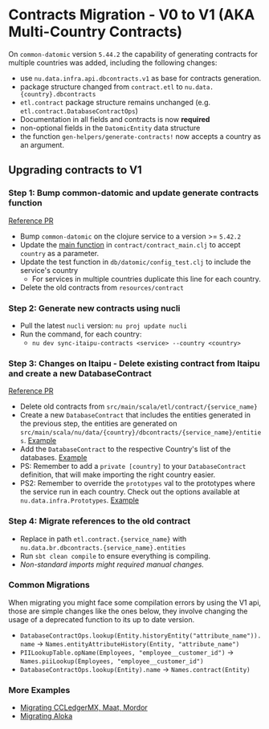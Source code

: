 # Contracts Migration - V0 to V1 (AKA Multi-Country Contracts)

On `common-datomic` version `5.44.2` the capability of generating contracts for multiple countries was added, including the following changes:

- use `nu.data.infra.api.dbcontracts.v1` as base for contracts generation.
- package structure changed from `contract.etl` to `nu.data.{country}.dbcontracts`
- `etl.contract` package structure remains unchanged (e.g. `etl.contract.DatabaseContractOps`)
- Documentation in all fields and contracts is now **required**
- non-optional fields in the `DatomicEntity` data structure
- the function `gen-helpers/generate-contracts!` now accepts a country as an argument.


## Upgrading contracts to V1

### Step 1: Bump common-datomic and update generate contracts function

[Reference PR][1]

- Bump `common-datomic` on the clojure service to a version >= `5.42.2`
- Update the [main function][2] in `contract/contract_main.clj` to accept `country` as a parameter.
- Update the test function in `db/datomic/config_test.clj` to include the service's country
  - For services in multiple countries duplicate this line for each country.
- Delete the old contracts from `resources/contract`

### Step 2: Generate new contracts using nucli
- Pull the latest `nucli` version: `nu proj update nucli`
- Run the command, for each country:
  - `nu dev sync-itaipu-contracts <service> --country <country>`

### Step 3: Changes on Itaipu - Delete existing contract from Itaipu and create a new DatabaseContract

[Reference PR][4]

- Delete old contracts from `src/main/scala/etl/contract/{service_name}`
- Create a new `DatabaseContract` that includes the entities generated in the previous step, the entities are generated on `src/main/scala/nu/data/{country}/dbcontracts/{service_name}/entities`. [Example][5]
- Add the `DatabaseContract` to the respective Country's list of the databases. [Example][6]
- PS: Remember to add a `private [country]` to your `DatabaseContract` definition, that will make importing the right country easier.
- PS2: Remember to override the `prototypes` val to the prototypes where the service run in each country. Check out the options available at `nu.data.infra.Prototypes`. [Example][7]

### Step 4: Migrate references to the old contract

- Replace in path `etl.contract.{service_name}` with `nu.data.br.dbcontracts.{service_name}.entities`
- Run `sbt clean compile` to ensure everything is compiling.
- *Non-standard imports might required manual changes.*


### Common Migrations

When migrating you might face some compilation errors by using the V1 api, those are simple changes like the ones below, they involve changing the usage of a deprecated function to its up to date version.

- `DatabaseContractOps.lookup(Entity.historyEntity("attribute_name")).name` -> `Names.entityAttributeHistory(Entity, "attribute_name")`
- `PIILookupTable.opName(Employees, "employee__customer_id")` -> `Names.piiLookup(Employees, "employee__customer_id")`
- `DatabaseContractOps.lookup(Entity).name` -> `Names.contract(Entity)`

### More Examples

- [Migrating CCLedgerMX, Maat, Mordor][8]
- [Migrating Aloka][9]



[1]: https://github.com/nubank/metapod/pull/365/files
[2]: https://github.com/nubank/metapod/pull/365/files#diff-75982a7c03f1fa94300796c6649430a4R6
[3]: https://github.com/nubank/metapod/pull/365/files#diff-925b3593e886902ddc596b82072b6c62R5
[4]: https://github.com/nubank/itaipu/pull/6299
[5]: https://github.com/nubank/itaipu/blob/master/src/main/scala/nu/data/mx/dbcontracts/aloka/Aloka.scala
[6]: https://github.com/nubank/itaipu/blob/master/src/main/scala/nu/data/mx/dbcontracts/V1.scala#L11
[7]: https://github.com/nubank/itaipu/pull/6483/files#diff-1f2479d5d9b07a1866c38d182c6b24a6R34
[8]: https://github.com/nubank/itaipu/pull/6483/
[9]: https://github.com/nubank/itaipu/pull/6481/
